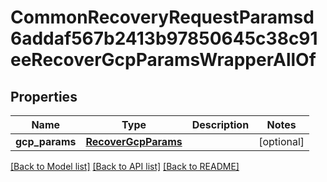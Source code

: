 # CommonRecoveryRequestParamsd6addaf567b2413b97850645c38c91eeRecoverGcpParamsWrapperAllOf


## Properties
Name | Type | Description | Notes
------------ | ------------- | ------------- | -------------
**gcp_params** | [**RecoverGcpParams**](RecoverGcpParams.md) |  | [optional] 

[[Back to Model list]](../README.md#documentation-for-models) [[Back to API list]](../README.md#documentation-for-api-endpoints) [[Back to README]](../README.md)


